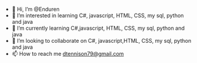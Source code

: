 - 👋 Hi, I’m @Enduren
- 👀 I’m interested in learning C#, javascript, HTML, CSS, my sql, python and java
- 🌱 I’m currently learning C#,javascript, HTML, CSS, my sql, python and java
- 💞️ I’m looking to collaborate on C#, javascript,HTML, CSS, my sql, python and java
- 📫 How to reach me dtennison79@gmail.com

<!---
Enduren/Enduren is a ✨ special ✨ repository because its `README.md` (this file) appears on your GitHub profile.
You can click the Preview link to take a look at your changes.
--->
